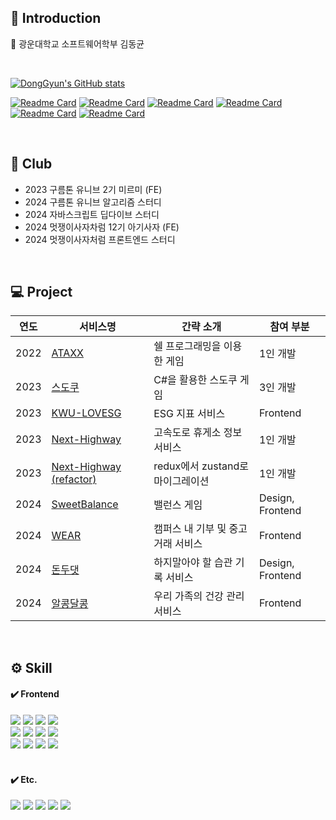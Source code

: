 ## 📒 Introduction
📌 광운대학교 소프트웨어학부 김동균

<br />

[![DongGyun's GitHub stats](https://github-readme-stats.vercel.app/api?username=KimDongGyun23&count_private=true&show_icons=true)](https://github.com/anuraghazra/github-readme-stats)

[![Readme Card](https://github-readme-stats.vercel.app/api/pin/?username=KimDongGyun23&repo=WEAR&theme=one_dark_pro)](https://[github.com/anuraghazra/github-readme-stats](https://github.com/KimDongGyun23/WEAR))
[![Readme Card](https://github-readme-stats.vercel.app/api/pin/?username=KimDongGyun23&repo=Dont-Do-That&theme=one_dark_pro)](https://[github.com/anuraghazra/github-readme-stats](https://github.com/KimDongGyun23/Dont-Do-That))
[![Readme Card](https://github-readme-stats.vercel.app/api/pin/?username=KimDongGyun23&repo=alkong-dalkong&theme=one_dark_pro)](https://[github.com/anuraghazra/github-readme-stats](https://github.com/KimDongGyun23/alkong-dalkong))
[![Readme Card](https://github-readme-stats.vercel.app/api/pin/?username=KimDongGyun23&repo=next-highway-zustand&theme=one_dark_pro)](https://[github.com/anuraghazra/github-readme-stats](https://github.com/KimDongGyun23/next-highway-zustand))
[![Readme Card](https://github-readme-stats.vercel.app/api/pin/?username=KimDongGyun23&repo=SweetBal&theme=one_dark_pro)](https://[github.com/anuraghazra/github-readme-stats](https://github.com/KimDongGyun23/SweetBal))
[![Readme Card](https://github-readme-stats.vercel.app/api/pin/?username=KimDongGyun23&repo=ESG-Frontend&theme=one_dark_pro)](https://[github.com/anuraghazra/github-readme-stats](https://github.com/KimDongGyun23/ESG-Frontend))



<br/>

## 💭 Club
- 2023 구름톤 유니브 2기 미르미 (FE)
- 2024 구름톤 유니브 알고리즘 스터디
- 2024 자바스크립트 딥다이브 스터디
- 2024 멋쟁이사자차럼 12기 아기사자 (FE)
- 2024 멋쟁이사자처럼 프론트엔드 스터디

<br/>

## 💻 Project
| 연도 | 서비스명 | 간략 소개 | 참여 부분 | 
|---|---|---|---|
| 2022 | <a href="https://github.com/KimDongGyun23/Linux-Programming">ATAXX</a>  |  쉘 프로그래밍을 이용한 게임 | 1인 개발 |
| 2023 | <a href="https://github.com/KimDongGyun23/C-Programing">스도쿠</a>  |  C#을 활용한 스도쿠 게임 | 3인 개발 |
| 2023 | <a href="https://github.com/KWU-ESG/esg-frontend-react">KWU-LOVESG</a>  |  ESG 지표 서비스  |  Frontend |
| 2023 | <a href="https://github.com/KimDongGyun23/next-highway">Next-Highway</a>  |  고속도로 휴게소 정보 서비스  |  1인 개발 |
| 2023 | <a href="https://github.com/KimDongGyun23/next-highway-zustand">Next-Highway (refactor)</a>  |  redux에서 zustand로 마이그레이션  |  1인 개발 |
| 2024 | <a href="https://github.com/KimDongGyun23/SweetBal">SweetBalance</a>  |  밸런스 게임  |  Design, Frontend |
| 2024 | <a href="https://github.com/KimDongGyun23/alkong-dalkong">WEAR</a>  |  캠퍼스 내 기부 및 중고 거래 서비스  |  Frontend |
| 2024 | <a href="https://github.com/KimDongGyun23/Dont-Do-That">돈두댓</a>  |  하지말아야 할 습관 기록 서비스  |  Design, Frontend |
| 2024 | <a href="https://github.com/KimDongGyun23/alkong-dalkong">알콩달콩</a>  |  우리 가족의 건강 관리 서비스  |  Frontend |

<br/>

## ⚙️ Skill    
#### ✔️ Frontend
<div>
  <div>
    <img src="https://img.shields.io/badge/javascript-F7DF1E?style=for-the-badge&logo=javascript&logoColor=white" />
    <img src="https://img.shields.io/badge/typescript-3178C6?style=for-the-badge&logo=typescript&logoColor=white" />
    <img src="https://img.shields.io/badge/React-20232a.svg?style=for-the-badge&logo=react&logoColor=61DAFB" />
    <img src="https://img.shields.io/badge/Next.js-000000?style=for-the-badge&logo=Next.js&logoColor=white" />
  </div>
  <div>
    <img src="https://img.shields.io/badge/reactquery-FF4154?style=for-the-badge&logo=reactquery&logoColor=white" />
    <img src="https://img.shields.io/badge/recoil-3578E5?style=for-the-badge&logo=recoil&logoColor=white" />
    <img src="https://img.shields.io/badge/zustand-black?style=for-the-badge&logo=zustand&logoColor=white" />
    <img src="https://img.shields.io/badge/redux-764ABC?style=for-the-badge&logo=redux&logoColor=white" />
  </div>
  <div>
    <img src="https://img.shields.io/badge/styledcomponents-DB7093?style=for-the-badge&logo=styledcomponents&logoColor=white" />
    <img src="https://img.shields.io/badge/tailwindcss-06B6D4?style=for-the-badge&logo=tailwindcss&logoColor=white" />
    <img src="https://img.shields.io/badge/sass-CC6699?style=for-the-badge&logo=sass&logoColor=white" />
    <img src="https://img.shields.io/badge/cssmodules-CC6699?style=for-the-badge&logo=cssmodules&logoColor=white" />
  </div>
</div>

<br/>

#### ✔️ Etc.
<div>
  <img src="https://img.shields.io/badge/firebase-DD2C00?style=for-the-badge&logo=firebase&logoColor=white" />
  <img src="https://img.shields.io/badge/notion-000000?style=for-the-badge&logo=notion&logoColor=white" />
  <img src="https://img.shields.io/badge/discord-5865F2?style=for-the-badge&logo=discord&logoColor=white" />
  <img src="https://img.shields.io/badge/Postman-FF6C37?style=for-the-badge&logo=Postman&logoColor=white" />
  <img src="https://img.shields.io/badge/figma-F24E1E?style=for-the-badge&logo=figma&logoColor=white" /> 
</div>
